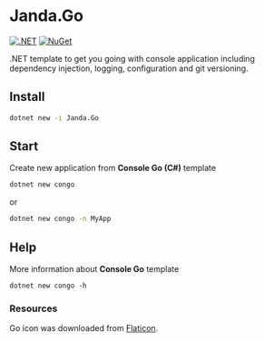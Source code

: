 # Janda.Go

[![.NET](https://github.com/Jandini/Janda.Go/actions/workflows/build.yml/badge.svg)](https://github.com/Jandini/Janda.Go/actions/workflows/build.yml)
[![NuGet](https://github.com/Jandini/Janda.Go/actions/workflows/nuget.yml/badge.svg)](https://github.com/Jandini/Janda.Go/actions/workflows/nuget.yml)

.NET template to get you going with console application including dependency injection, logging, configuration and git versioning.



## Install

```bash
dotnet new -i Janda.Go
```



## Start

Create new application from **Console Go (C#)** template

```bash
dotnet new congo 
```

or 

```bash
dotnet new congo -n MyApp
```



## Help

More information about **Console Go** template 

```
dotnet new congo -h  
```





### Resources

Go icon was downloaded from [Flaticon](https://www.flaticon.com/premium-icon/go_2813814?term=go&related_id=2813814).



